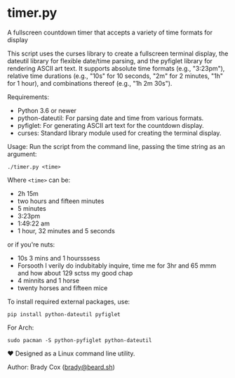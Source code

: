 # timer.py
A fullscreen countdown timer that accepts a variety of time formats for display

This script uses the curses library to create a fullscreen
terminal display, the dateutil library for flexible date/time parsing, and
the pyfiglet library for rendering ASCII art text. It supports absolute time
formats (e.g., "3:23pm"), relative time durations (e.g., "10s" for 10 seconds,
"2m" for 2 minutes, "1h" for 1 hour), and combinations thereof
(e.g., "1h 2m 30s").

Requirements:
- Python 3.6 or newer
- python-dateutil: For parsing date and time from various formats.
- pyfiglet: For generating ASCII art text for the countdown display.
- curses: Standard library module used for creating the terminal display.

Usage:
Run the script from the command line, passing the time string as an argument:

`./timer.py <time>`

Where `<time>` can be:
- 2h 15m
- two hours and fifteen minutes
- 5 minutes
- 3:23pm
- 1:49:22 am
- 1 hour, 32 minutes and 5 seconds

or if you're nuts:
- 10s 3 mins and 1 hoursssess
- Forsooth I verily do indubitably inquire, time me for 3hr and 65 mmm and how about 129 sctss my good chap
- 4 minnits and 1 horse
- twenty horses and fifteen mice

To install required external packages, use:

`pip install python-dateutil pyfiglet`

For Arch:

`sudo pacman -S python-pyfiglet python-dateutil`

:heart: Designed as a Linux command line utility.

Author: Brady Cox (brady@beard.sh)
